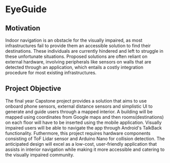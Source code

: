 # EyeGuide

## Motivation

Indoor navigation is an obstacle for the visually impaired, as most infrastructures fail to provide them an accessible solution to find their destinations. These individuals are currently hindered and left to struggle in these unfortunate situations. Proposed solutions are often reliant on external hardware, involving peripherals like sensors on walls that are detected through an application, which entails a costly integration procedure for most existing infrastructures.

## Project Objective

The final year Capstone project provides a solution that aims to use onboard phone sensors, external distance sensors and simplistic UI to generate and guide users through a mapped interior. A building will be mapped using coordinates from Google maps and then rooms(destinations) on each floor will have to be inserted using the mobile application. Visually impaired users will be able to navigate the app through Android's TalkBack functionality. Futhermore, this project requires hardware components consisting of ToF Lidar sensor and Arduino Nano for collision detection. The anticipated design will excel as a low-cost, user-friendly application that assists in interior navigation while making it more accessible and catering to the visually impaired community.
